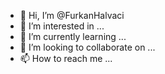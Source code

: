 - 👋 Hi, I’m @FurkanHalvaci
- 👀 I’m interested in ...
- 🌱 I’m currently learning ...
- 💞️ I’m looking to collaborate on ...
- 📫 How to reach me ...

<!---
FurkanHalvaci/FurkanHalvaci is a ✨ special ✨ repository because its `README.md` (this file) appears on your GitHub profile.
You can click the Preview link to take a look at your changes.
--->
